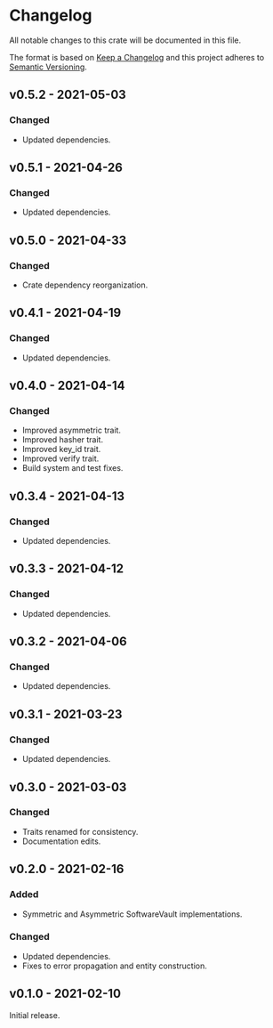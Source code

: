 # Changelog

All notable changes to this crate will be documented in this file.

The format is based on [Keep a Changelog](http://keepachangelog.com/en/1.0.0/)
and this project adheres to [Semantic Versioning](https://semver.org/spec/v2.0.0.html).

## v0.5.2 - 2021-05-03
### Changed
- Updated dependencies.

## v0.5.1 - 2021-04-26
### Changed
- Updated dependencies.

## v0.5.0 - 2021-04-33
### Changed
- Crate dependency reorganization.

## v0.4.1 - 2021-04-19
### Changed
- Updated dependencies.

## v0.4.0 - 2021-04-14
### Changed
- Improved asymmetric trait.
- Improved hasher trait.
- Improved key_id trait.
- Improved verify trait.
- Build system and test fixes.

## v0.3.4 - 2021-04-13
### Changed
- Updated dependencies.

## v0.3.3 - 2021-04-12
### Changed
- Updated dependencies.

## v0.3.2 - 2021-04-06
### Changed
- Updated dependencies.

## v0.3.1 - 2021-03-23
### Changed
- Updated dependencies.

## v0.3.0 - 2021-03-03
### Changed

- Traits renamed for consistency.
- Documentation edits.

## v0.2.0 - 2021-02-16
### Added
- Symmetric and Asymmetric SoftwareVault implementations.

### Changed
- Updated dependencies.
- Fixes to error propagation and entity construction.

## v0.1.0 - 2021-02-10

Initial release.

